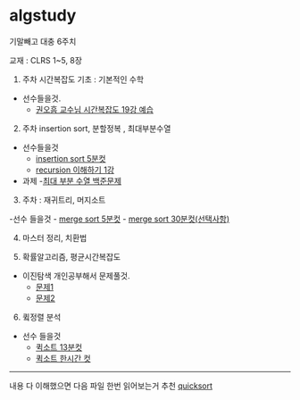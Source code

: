 # algstudy
 
기말빼고 대충 6주치

교재 : CLRS 1~5, 8장


1. 주차 시간복잡도 기초 : 기본적인 수학


- 선수들을것.
    -  [권오흠 교수님 시간복잡도 19강 예습](https://www.youtube.com/watch?v=kg-bcK1ygIA&list=PL52K_8WQO5oXIATx2vcTvqwxXxoGxxsIz&index=43)


2. 주차 insertion sort,  분할정복 , 최대부분수열


- 선수들을것 
    - [insertion sort 5분컷](https://youtu.be/iqf96rVQ8fY?list=PLLcbGhhl4sQCiZxLuqDDDH6q-rc4wyaKe)
    - [recursion 이해하기 1강](https://youtu.be/ln7AfppN7mY?list=PL52K_8WQO5oUuH06MLOrah4h05TZ4n38l)
- 과제
    -[최대 부분 수열 백준문제](https://www.acmicpc.net/problem/1912)

3. 주차 : 재귀트리, 머지소트


-선수 들을것
    - [merge sort 5분컷](https://youtu.be/FCAtxryNgq4?list=PLLcbGhhl4sQCiZxLuqDDDH6q-rc4wyaKe)
    - [merge sort 30분컷(선택사항)](https://www.youtube.com/watch?v=2YvFRAC8UTM&list=PL52K_8WQO5oUuH06MLOrah4h05TZ4n38l&index=10)


4.  마스터 정리, 치환법


5. 확률알고리즘, 평균시간복잡도

- 이진탐색 개인공부해서 문제풀것.
    - [문제1](https://www.acmicpc.net/problem/2805)
    - [문제2](https://www.acmicpc.net/problem/1654)



6. 큌정렬 분석


- 선수 들을것 
    - [퀵소트 13분컷](https://youtu.be/cWH49IKDIiI)
    - [퀵소트 한시간 컷](https://www.youtube.com/watch?v=hq4dpyuX4Uw&list=PL52K_8WQO5oUuH06MLOrah4h05TZ4n38l&index=11)

---

내용 다 이해했으면 다음 파일 한번 읽어보는거 추천
[quicksort](https://github.com/EeeUnS/algstudy/blob/master/IntroductionToQuicksort.pdf)
